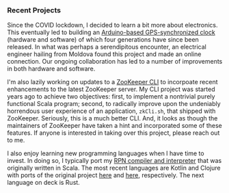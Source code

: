 ### Recent Projects

Since the COVID lockdown, I decided to learn a bit more about electronics. This eventually led to building an [Arduino-based GPS-synchronized clock](https://github.com/davidledwards/gps-clock) (hardware and software) of which four generations have since been released. In what was perhaps a serendipitous encounter, an electrical engineer hailing from Moldova found this project and made an online connection. Our ongoing collaboration has led to a number of improvements in both hardware and software.

I'm also lazily working on updates to a [ZooKeeper CLI](https://github.com/davidledwards/zookeeper) to incorpoate recent enhancements to the latest ZooKeeper server. My CLI project was started years ago to achieve two objectives: first, to implement a nontrivial purely functional Scala program; second, to radically improve upon the undeniably horrendous user experience of an application, `zkCli.sh`, that shipped with ZooKeeper. Seriously, this is a much better CLI. And, it looks as though the maintainers of ZooKeeper have taken a hint and incorporated some of these features. If anyone is interested in taking over this project, please reach out to me.

I also enjoy learning new programming languages when I have time to invest. In doing so, I typically port my [RPN compiler and interpreter](https://github.com/davidledwards/rpn) that was originally written in Scala. The most recent languages are Kotlin and Clojure with ports of the original project [here](https://github.com/davidledwards/rpn-kotlin) and [here](https://github.com/davidledwards/rpn-clojure), respectively. The next language on deck is Rust.
